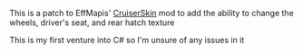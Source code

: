 This is a patch to EffMapis' [CruiserSkin](https://thunderstore.io/c/lethal-company/p/EffMapis/CruiserSkin) mod to add the ability to change the wheels, driver's seat, and rear hatch texture

This is my first venture into C# so I'm unsure of any issues in it 
